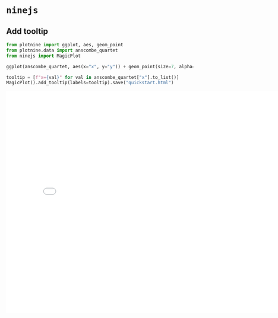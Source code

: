 # `ninejs`

## Add tooltip

```py
from plotnine import ggplot, aes, geom_point
from plotnine.data import anscombe_quartet
from ninejs import MagicPlot

ggplot(anscombe_quartet, aes(x="x", y="y")) + geom_point(size=7, alpha=0.5)

tooltip = [f"x={val}" for val in anscombe_quartet["x"].to_list()]
MagicPlot().add_tooltip(labels=tooltip).save("quickstart.html")
```

<iframe width="800" height="600" src="iframes/quickstart.html" style="border:none;"/>

## Tooltip grouping

```py
from plotnine import ggplot, aes, geom_point
from plotnine.data import anscombe_quartet

(
   ggplot(anscombe_quartet, aes(x="x", y="y", color="dataset"))
   + geom_point(size=7, alpha=0.5)
)

tooltip = [f"x={val}" for val in anscombe_quartet["x"].to_list()]
MagicPlot().add_tooltip(
   labels=tooltip,
   groups=anscombe_quartet["dataset"],
).save("quickstart.html")
```

<iframe width="800" height="600" src="iframes/quickstart2.html" style="border:none;">
